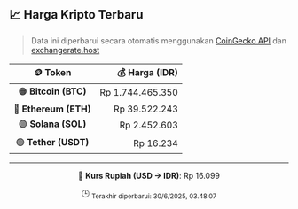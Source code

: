 

<!-- HARGA_KRIPTO -->
## 📈 Harga Kripto Terbaru

> Data ini diperbarui secara otomatis menggunakan [CoinGecko API](https://www.coingecko.com/) dan [exchangerate.host](https://exchangerate.host/)

<div align="center">

| 🪙 Token | 💰 Harga (IDR) |
|:------:|---------------:|
| 🟠 **Bitcoin (BTC)**   | Rp 1.744.465.350 |
| 🔵 **Ethereum (ETH)**  | Rp 39.522.243 |
| 🟣 **Solana (SOL)**    | Rp 2.452.603 |
| 🟢 **Tether (USDT)**   | Rp 16.234 |

---

💱 **Kurs Rupiah (USD → IDR)**: Rp 16.099

🕒 <sub>Terakhir diperbarui: 30/6/2025, 03.48.07</sub>

</div>
<!-- /HARGA_KRIPTO -->